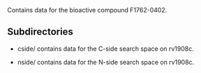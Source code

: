 Contains data for the bioactive compound F1762-0402.

## Subdirectories

- cside/ contains data for the C-side search space on rv1908c.

- nside/ contains data for the N-side search space on rv1908c.

